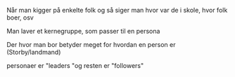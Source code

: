 Når man kigger på enkelte folk
	og så siger man hvor var de i skole, hvor folk boer, osv
	
Man laver et kernegruppe, som passer til en persona

Der hvor man bor betyder meget for hvordan en person er (Storby/landmand)

personaer er "leaders "og resten er "followers"